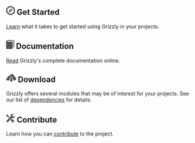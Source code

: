 ## ![Get Started][started] Get Started

[Learn][quick] what it takes to get started using Grizzly in your projects.

## ![Documentation][docs] Documentation

[Read][full] Grizzly\'s complete documentation online.

## ![Download][download] Download

Grizzly offers several modules that may be of interest for your projects.
See our list of [dependencies][deps] for details.

## ![Contribute][contribute] Contribute

Learn how you can [contribute][contpage] to the project.

[contpage]: contribute.html
[quick]: quickstart.html
[deps]: dependencies.html
[full]: documentation.html

[started]: images/compass.png
[download]: images/download.png
[contribute]: images/settings.png
[docs]: images/docs.png
